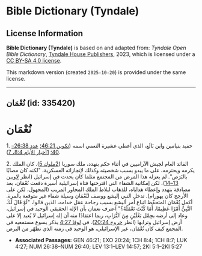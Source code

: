 # Bible Dictionary (Tyndale)

## License Information

**Bible Dictionary (Tyndale)** is based on and adapted from: _Tyndale Open Bible Dictionary_, [Tyndale House Publishers](https://tyndaleopenresources.com/), 2023, which is licensed under a [CC BY-SA 4.0 license](https://creativecommons.org/licenses/by-sa/4.0/legalcode.en).

This markdown version (created `2025-10-20`) is provided under the same license.



--------------------------------

## نُعْمَان (id: 335420)

نُعْمَان
========

1\. حفيد بنيامين وابن بَالَع، الذي أعطى عشيرة النعمي اسمه ([تكوين 46:21؛](https://ref.ly/Gen46:21) [عدد 26:38–40؛](https://ref.ly/Num26:38-Num26:40) [1أخبار الأيام 8:4، 7](https://ref.ly/1Chr8:4,1Chr8:7)).

2\. القائد العام لجيش الآراميين في أثناء حكم بنهدد، ملك سوريا ([2ملوك 5](https://ref.ly/2Kgs5:1-2Kgs5:27)). كان الملك يكرمه ويحترمه، على ما يبدو بسبب شخصيته وكذلك لإنجازاته العسكرية، "لكنه كان مصابًا بالبَرَص". لم يعزله هذا المرض من المجتمع مثلما كان يحدث في إسرائيل (انظر [لاويين 13–14](https://ref.ly/Lev13:1-Lev14:57))، لكن إمكانية الشفاء التي اقترحتها فتاة إسرائيلية أسيرة دفعت نُعْمَان، بعد مصادقة بنهدد وإعطاء هداياه، للذهاب لبلاط الملك المجاور المريب (المجهول، لكن على الأرجح كان يهورام). تدخل النبي إليشع ووصف لنُعْمَان وسيلة شفاء غير متوقعة بالمرة. أكمل نُعْمَان المتحفّظ اتباع أمر أليشع بسبب رجاحة عقل خدامه، الذين قالوا، "لَوْ قَالَ لَكَ ٱلنَّبِيُّ أَمْرًا عَظِيمًا، أَمَا كُنْتَ تَعْمَلُهُ؟" اعترف نعمان بأن الإله الحقيقي الوحيد في إسرائيل، وعاد إلى أرضه بحِمْل بَغْلَيْنِ مِنَ ٱلتُّرَابِ، ربما اعتقادًا منه أن إله إسرائيل لا يُعبد إلا على أرض إسرائيل وترابها (انظر [خروج 20:24](https://ref.ly/Exod20:24)). في [لوقا 4:27](https://ref.ly/Luke4:27) يذكر يسوع مستمعيه في المجمع كيف كان نُعْمَان، غير الإسرائيلي، هو الوحيد في زمنه الذي تطهّر من البرص.

* **Associated Passages:** GEN 46:21; EXO 20:24; 1CH 8:4; 1CH 8:7; LUK 4:27; NUM 26:38–NUM 26:40; LEV 13:1–LEV 14:57; 2KI 5:1–2KI 5:27

